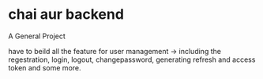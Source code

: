 # chai aur backend 

A General Project

have to beild all the feature for user management -> including the regestration, login, logout, changepassword, generating refresh and access token and some more.

